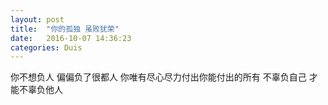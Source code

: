 ```yaml
---
layout: post
title:  "你的孤独 虽败犹荣"
date:   2016-10-07 14:36:23
categories: Duis
---
```

   你不想负人 偏偏负了很都人
   你唯有尽心尽力付出你能付出的所有  不辜负自己
   才能不辜负他人